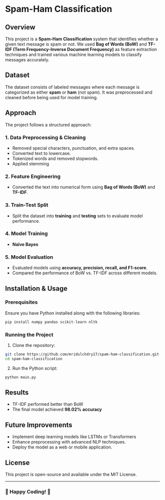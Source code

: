 # Spam-Ham Classification

## Overview

This project is a **Spam-Ham Classification** system that identifies whether a given text message is spam or not. We used **Bag of Words (BoW)** and **TF-IDF (Term Frequency-Inverse Document Frequency)** as feature extraction techniques and trained various machine learning models to classify messages accurately.

## Dataset

The dataset consists of labeled messages where each message is categorized as either **spam** or **ham** (not spam). It was preprocessed and cleaned before being used for model training.

## Approach

The project follows a structured approach:

### 1. Data Preprocessing & Cleaning

- Removed special characters, punctuation, and extra spaces.
- Converted text to lowercase.
- Tokenized words and removed stopwords.
- Applied stemming

### 2. Feature Engineering

- Converted the text into numerical form using **Bag of Words (BoW)** and **TF-IDF**.

### 3. Train-Test Split

- Split the dataset into **training** and **testing** sets to evaluate model performance.

### 4. Model Training


- **Naïve Bayes**


### 5. Model Evaluation

- Evaluated models using **accuracy, precision, recall, and F1-score**.
- Compared the performance of BoW vs. TF-IDF across different models.

## Installation & Usage

### Prerequisites

Ensure you have Python installed along with the following libraries:

```bash
pip install numpy pandas scikit-learn nltk 
```

### Running the Project

1. Clone the repository:

```bash
git clone https://github.com/mridulchdry17/spam-ham-classification.git
cd spam-ham-classification
```

2. Run the Python script:

```bash
python main.py
```

## Results

- TF-IDF performed better than BoW 
- The final model achieved **98.02% accuracy**

## Future Improvements

- Implement deep learning models like LSTMs or Transformers
- Enhance preprocessing with advanced NLP techniques.
- Deploy the model as a web or mobile application.

## License

This project is open-source and available under the MIT License.

---

### 🚀 Happy Coding! 🎯

